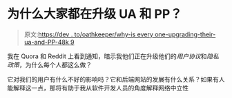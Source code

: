 # 为什么大家都在升级 UA 和 PP？

> 原文:[https://dev . to/oathkeeper/why-is every one-upgrading-their-ua-and-PP-48k 9](https://dev.to/oathkeeper/why-is-everyone-upgrading-their-ua-and-pp-48k9)

我在 Quora 和 Reddit 上看到通知，暗示我他们正在升级他们的*用户协议*和*隐私政策*，为什么每个人都这么做？

它对我们的用户有什么不好的影响吗？它和后端网站的发展有什么关系？如果有人能解释这一点，那将有助于我从软件开发人员的角度解释网络中立性